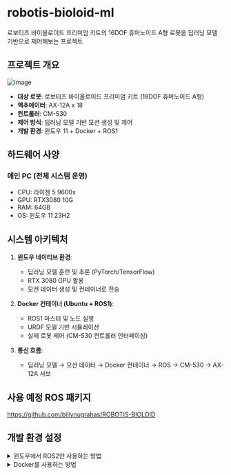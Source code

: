 # robotis-bioloid-ml

로보티즈 바이올로이드 프리미엄 키트의 16DOF 휴머노이드 A형 로봇을 딥러닝 모델 기반으로 제어해보는 프로젝트

## 프로젝트 개요
![image](https://github.com/user-attachments/assets/ca641654-52f4-4fdd-877d-6b99e85c9e03)
- **대상 로봇**: 로보티즈 바이올로이드 프리미엄 키트 (18DOF 휴머노이드 A형)
- **액추에이터**: AX-12A x 18
- **컨트롤러**: CM-530
- **제어 방식**: 딥러닝 모델 기반 모션 생성 및 제어
- **개발 환경**: 윈도우 11 + Docker + ROS1

## 하드웨어 사양

### 메인 PC (전체 시스템 운영)
- CPU: 라이젠 5 9600x
- GPU: RTX3080 10G
- RAM: 64GB
- OS: 윈도우 11 23H2

## 시스템 아키텍처

1. **윈도우 네이티브 환경**:
   - 딥러닝 모델 훈련 및 추론 (PyTorch/TensorFlow)
   - RTX 3080 GPU 활용
   - 모션 데이터 생성 및 컨테이너로 전송

2. **Docker 컨테이너 (Ubuntu + ROS1)**:
   - ROS1 마스터 및 노드 실행
   - URDF 모델 기반 시뮬레이션
   - 실제 로봇 제어 (CM-530 컨트롤러 인터페이싱)

3. **통신 흐름**:
   - 딥러닝 모델 → 모션 데이터 → Docker 컨테이너 → ROS → CM-530 → AX-12A 서보

## 사용 예정 ROS 패키지
https://github.com/billynugrahas/ROBOTIS-BIOLOID

## 개발 환경 설정

<details>
<summary>윈도우에서 ROS2만 사용하는 방법</summary>

https://velog.io/@xeno/ROS2-Windows-%EC%84%A4%EC%B9%98
위 링크 대로 따라하는 것이 가장 성공적이였다.

</details>

<details>
<summary>Docker를 사용하는 방법</summary>
   
### 0. WSL 설치
```powershell
# PowerShell (관리자 권한)
wsl --install
```

### 1. Docker Desktop 설치

1. [Docker Desktop](https://www.docker.com/products/docker-desktop)에서 윈도우용 설치 파일 다운로드 및 설치
2. WSL2 통합 옵션 활성화

### 2. X서버 설정 (GUI 지원)

1. [VcXsrv](https://sourceforge.net/projects/vcxsrv/) 다운로드 및 설치
2. XLaunch 실행 시 다음 설정 적용:
   - Display number: 0
   - Start no client 선택
   - Native opengl 체크 해제
   - Disable access control 체크

### 3. ROS 컨테이너 생성 및 실행

1. ROS Noetic 이미지 가져오기
```powershell
# PowerShell (관리자 권한)
docker pull osrf/ros:noetic-desktop-full
```

2. ROS 컨테이너 실행
```powershell
# PowerShell (관리자 권한)
docker run -it --name ros_robot_control --env="DISPLAY=host.docker.internal:0.0" --volume="/tmp/.X11-unix:/tmp/.X11-unix:rw" --net=host osrf/ros:noetic-desktop-full
```
### 4. Docker에서 GPU 사용하도록 설정 (Nvidia)
- wsl을 실행하여 NVIDIA 드라이버가 설치되어 있는지 확인
```bash
nvidia-smi
```
- NVIDIA Container Toolkit 설치
```bash
# 저장소 및 GPG 키 추가
distribution=$(. /etc/os-release;echo $ID$VERSION_ID)
curl -s -L https://nvidia.github.io/nvidia-docker/gpgkey | sudo apt-key add -
curl -s -L https://nvidia.github.io/nvidia-docker/$distribution/nvidia-docker.list | sudo tee /etc/apt/sources.list.d/nvidia-docker.list

# 패키지 업데이트 및 설치
sudo apt-get update
sudo apt-get install -y nvidia-container-toolkit
sudo systemctl restart docker
```

### 5. USB 장치 인식
-  usbipd 설치 : https://github.com/dorssel/usbipd-win/releases
-  명령 프롬프트를 관리자 권한으로 열고 다음과 같이 입력
```bash
# USB 장치 목록 확인
usbipd list

# 예시 출력:
# BUSID  VID:PID    DEVICE                                                        STATE
# 1-10   0403:6001  USB Serial Converter                                          Not shared

# 해당 장치 공유 설정
usbipd bind --busid=4-14

# WSL2에 장치 연결
usbipd attach --wsl --busid=4-14

# WSL2 실행하고 연결된 USB 확인
wsl
ls -al /dev/ttyUSB*

# 기존 컨테이너 종료하고 제거
docker stop ros_robot_control
docker rm ros_robot_control

# 장치 매핑하여 새 컨테이너 생성
docker run -it --gpus all --name ros_robot_control --env="DISPLAY=host.docker.internal:0.0" -e LIBGL_ALWAYS_INDIRECT=0 -e QT_X11_NO_MITSHM=1 --volume="/tmp/.X11-unix:/tmp/.X11-unix:rw" --device=/dev/ttyUSB0:/dev/ttyUSB0 --net=host osrf/ros:noetic-desktop-full
```

### 6. ROS 작업 공간 설정

```bash
# 컨테이너 내부
mkdir -p ~/catkin_ws/src
cd ~/catkin_ws/
catkin_make
echo "source ~/catkin_ws/devel/setup.bash" >> ~/.bashrc
source ~/.bashrc
```

### 7. 컨테이너 내에서 장치 접근 권한 설정
```bash
sudo apt update
sudo usermod -aG dialout root
sudo chmod 666 /dev/ttyUSB0
```

### 8. 로보티즈 패키지 설치
```bash
# 기본 패키지 설치
sudo apt install -y nano gedit git curl
sudo apt install -y libgl1-mesa-glx libgl1-mesa-dri libglew-dev libglvnd0 libglvnd-dev libegl1 libgles2 mesa-utils

cd ~/catkin_ws/src
git clone https://github.com/ROBOTIS-GIT/ROBOTIS-Framework.git
git clone https://github.com/ROBOTIS-GIT/ROBOTIS-Framework-msgs.git
git clone https://github.com/ROBOTIS-GIT/DynamixelSDK.git -b noetic-devel
git clone https://github.com/billynugrahas/ROBOTIS-BIOLOID
cd ~/catkin_ws
catkin_make
source ~/catkin_ws/devel/setup.bash
```

## ROS 패키지 준비
```bash
# xacro 호환성 문제 해결
# 모든 launch 파일에서 xacro.py를 xacro로 변경
find ~/catkin_ws/src -name "*.launch" -exec sed -i 's/xacro.py/xacro/g' {} \;

# launch 파일 실행
roslaunch bioloid_description visualize.launch
```

아래 이미지처럼 나오면 성공
![image](https://github.com/user-attachments/assets/986d5275-7468-4298-9515-9b59bad3da4d)

## 로봇 애니메이션 실행
새 터미널에서 도커 컨테이너 접속
```bash
docker exec -it ros_robot_control bash

# 스크립트 파일 생성
cd ~/catkin_ws/src/ROBOTIS-BIOLOID/bioloid_description
mkdir -p scripts
cd scripts
nano walking_animation.py
```

다음 파이썬 코드 입력
```python
#!/usr/bin/env python3

import rospy
import math
from sensor_msgs.msg import JointState
from std_msgs.msg import Header
import time

class WalkingAnimation:
    def __init__(self):
        rospy.init_node('walking_animation')
        self.joint_pub = rospy.Publisher('/joint_states', JointState, queue_size=10)
        self.rate = rospy.Rate(10)  # 10Hz
        
        # 모든 관절 이름 (실제 로봇 모델에 맞게 수정)
        self.joint_names = [
            'left_shoulder_joint', 'left_arm_joint', 'left_forearm_joint',
            'right_shoulder_joint', 'right_arm_joint', 'right_forearm_joint',
            'left_hip_joint', 'left_hip_2_joint', 'left_thigh_joint', 'left_knee_joint', 'left_ankle_joint', 'left_foot_joint',
            'right_hip_joint', 'right_hip_2_joint', 'right_thigh_joint', 'right_knee_joint', 'right_ankle_joint', 'right_foot_joint'
        ]
        
        # 걷기 애니메이션을 위한 키프레임들
        self.walking_frames = self.generate_walking_frames()
        self.current_frame = 0
        
    def generate_walking_frames(self):
        frames = []
        steps = 20  # 키프레임 수
        
        for i in range(steps):
            t = i / float(steps)
            phase = 2 * math.pi * t
            
            # 기본 자세 (모든 관절은 0)
            positions = [0.0] * len(self.joint_names)
            
            # 다리 관절 설정 (위상차를 두고 사인파로 움직임)
            # 왼쪽 다리
            positions[6] = 0.1 * math.sin(phase)  # left_hip_joint
            positions[7] = 0.1 * math.sin(phase)  # left_hip_2_joint
            positions[8] = 0.4 * math.sin(phase)  # left_thigh_joint
            positions[9] = -0.8 * abs(math.sin(phase))  # left_knee_joint (항상 음수 값)
            positions[10] = 0.4 * math.sin(phase + math.pi/4)  # left_ankle_joint
            positions[11] = 0.1 * math.sin(phase)  # left_foot_joint
            
            # 오른쪽 다리 (반대 위상)
            positions[12] = 0.1 * math.sin(phase + math.pi)  # right_hip_joint
            positions[13] = 0.1 * math.sin(phase + math.pi)  # right_hip_2_joint
            positions[14] = 0.4 * math.sin(phase + math.pi)  # right_thigh_joint
            positions[15] = -0.8 * abs(math.sin(phase + math.pi))  # right_knee_joint
            positions[16] = 0.4 * math.sin(phase + math.pi + math.pi/4)  # right_ankle_joint
            positions[17] = 0.1 * math.sin(phase + math.pi)  # right_foot_joint
            
            # 팔 관절 (다리와 반대로 움직임)
            positions[0] = 0.2 * math.sin(phase + math.pi)  # left_shoulder_joint
            positions[1] = 0.4 * math.sin(phase + math.pi)  # left_arm_joint
            positions[2] = 0.1 * math.sin(phase + math.pi)  # left_forearm_joint
            
            positions[3] = 0.2 * math.sin(phase)  # right_shoulder_joint
            positions[4] = 0.4 * math.sin(phase)  # right_arm_joint
            positions[5] = 0.1 * math.sin(phase)  # right_forearm_joint
            
            frames.append(positions)
        
        return frames
    
    def publish_frame(self, positions):
        joint_state = JointState()
        joint_state.header = Header()
        joint_state.header.stamp = rospy.Time.now()
        joint_state.name = self.joint_names
        joint_state.position = positions
        
        self.joint_pub.publish(joint_state)
    
    def run(self):
        print("Walking animation started. Press Ctrl+C to stop.")
        while not rospy.is_shutdown():
            # 현재 프레임의 관절 위치 발행
            self.publish_frame(self.walking_frames[self.current_frame])
            
            # 다음 프레임으로 이동
            self.current_frame = (self.current_frame + 1) % len(self.walking_frames)
            
            self.rate.sleep()

if __name__ == '__main__':
    try:
        animation = WalkingAnimation()
        animation.run()
    except rospy.ROSInterruptException:
        pass
```

catkin 작업 공간 빌드 후 스크립트 실행
```bash
# 파이썬 파일 실행 권한 제공
chmod +x walking_animation.py

# catkin 작업 공간 빌드
cd ~/catkin_ws
catkin_make
source devel/setup.bash

# 스크립트 실행
rosrun bioloid_description walking_animation.py
```

현재 로봇의 관절 이름 확인
```bash
rostopic echo /joint_states -n1
```
</details>

